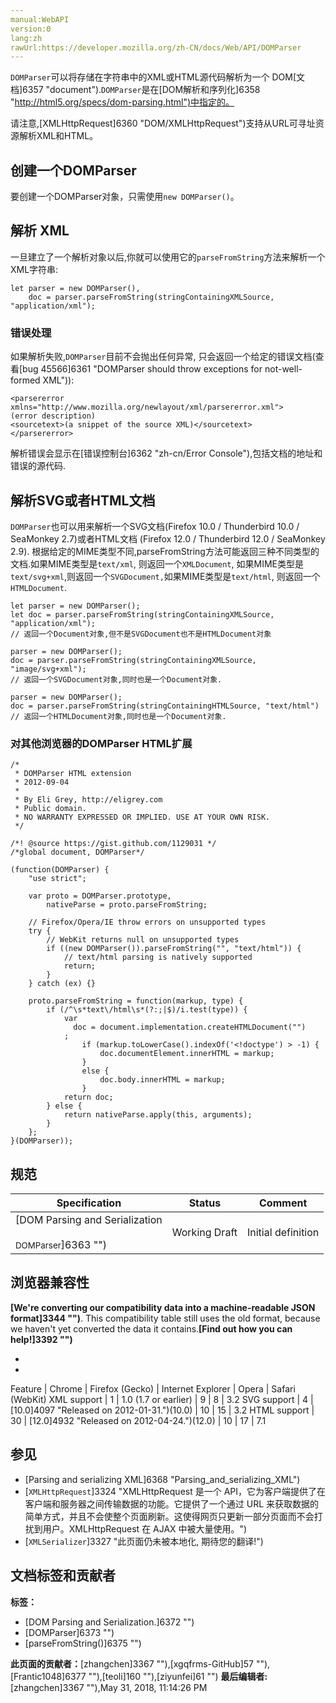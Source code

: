 ```yaml
---
manual:WebAPI
version:0
lang:zh
rawUrl:https://developer.mozilla.org/zh-CN/docs/Web/API/DOMParser
---
```






`DOMParser`可以将存储在字符串中的XML或HTML源代码解析为一个 DOM[文档]6357 "document").`DOMParser`是在[DOM解析和序列化]6358 "http://html5.org/specs/dom-parsing.html")中指定的。



请注意,[XMLHttpRequest]6360 "DOM/XMLHttpRequest")支持从URL可寻址资源解析XML和HTML。


## 创建一个DOMParser<a name="创建一个DOMParser"></a>


要创建一个DOMParser对象，只需使用`new DOMParser()`。


## 解析 XML<a name="解析_XML"></a>


一旦建立了一个解析对象以后,你就可以使用它的`parseFromString`方法来解析一个XML字符串:


```
let parser = new DOMParser(),
    doc = parser.parseFromString(stringContainingXMLSource, "application/xml");
```

### 错误处理<a name="错误处理"></a>


如果解析失败,`DOMParser`目前不会抛出任何异常, 只会返回一个给定的错误文档(查看[bug 45566]6361 "DOMParser should throw exceptions for not-well-formed XML")):


```
<parsererror xmlns="http://www.mozilla.org/newlayout/xml/parsererror.xml">
(error description)
<sourcetext>(a snippet of the source XML)</sourcetext>
</parsererror>
```


解析错误会显示在[错误控制台]6362 "zh-cn/Error Console"),包括文档的地址和错误的源代码.


## 解析SVG或者HTML文档<a name="解析SVG或者HTML文档"></a>


`DOMParser`也可以用来解析一个SVG文档(Firefox 10.0 / Thunderbird 10.0 / SeaMonkey 2.7)或者HTML文档 (Firefox 12.0 / Thunderbird 12.0 / SeaMonkey 2.9). 根据给定的MIME类型不同,parseFromString方法可能返回三种不同类型的文档.如果MIME类型是`text/xml`, 则返回一个`XMLDocument`, 如果MIME类型是`text/svg+xml`,则返回一个`SVGDocument,`如果MIME类型是`text/html`, 则返回一个`HTMLDocument`.


```
let parser = new DOMParser();
let doc = parser.parseFromString(stringContainingXMLSource, "application/xml");
// 返回一个Document对象,但不是SVGDocument也不是HTMLDocument对象

parser = new DOMParser();
doc = parser.parseFromString(stringContainingXMLSource, "image/svg+xml");
// 返回一个SVGDocument对象,同时也是一个Document对象.

parser = new DOMParser();
doc = parser.parseFromString(stringContainingHTMLSource, "text/html")
// 返回一个HTMLDocument对象,同时也是一个Document对象.
```

### 对其他浏览器的DOMParser HTML扩展<a name="对其他浏览器的DOMParser_HTML扩展"></a>

```
/*
 * DOMParser HTML extension
 * 2012-09-04
 * 
 * By Eli Grey, http://eligrey.com
 * Public domain.
 * NO WARRANTY EXPRESSED OR IMPLIED. USE AT YOUR OWN RISK.
 */

/*! @source https://gist.github.com/1129031 */
/*global document, DOMParser*/

(function(DOMParser) {
	"use strict";

	var proto = DOMParser.prototype, 
        nativeParse = proto.parseFromString;

	// Firefox/Opera/IE throw errors on unsupported types
	try {
		// WebKit returns null on unsupported types
		if ((new DOMParser()).parseFromString("", "text/html")) {
			// text/html parsing is natively supported
			return;
		}
	} catch (ex) {}

	proto.parseFromString = function(markup, type) {
		if (/^\s*text\/html\s*(?:;|$)/i.test(type)) {
			var
			  doc = document.implementation.createHTMLDocument("")
			;
	      		if (markup.toLowerCase().indexOf('<!doctype') > -1) {
        			doc.documentElement.innerHTML = markup;
      			}
      			else {
        			doc.body.innerHTML = markup;
      			}
			return doc;
		} else {
			return nativeParse.apply(this, arguments);
		}
	};
}(DOMParser));
```

## 规范<a name="规范"></a>
Specification | Status | Comment 
 ---  |  ---  |  ---  | 
[DOM Parsing and Serialization<br></br><small>DOMParser</small>]6363 "") | Working Draft | Initial definition 


## 浏览器兼容性<a name="Browser_compatibility"></a>


**[We&#39;re converting our compatibility data into a machine-readable JSON format]3344 "")**. This compatibility table still uses the old format, because we haven&#39;t yet converted the data it contains.**[Find out how you can help!]3392 "")**


* 
* 
Feature | Chrome | Firefox (Gecko) | Internet Explorer | Opera | Safari (WebKit) 
XML support | 1 | 1.0 (1.7 or earlier) | 9 | 8 | 3.2 
SVG support | 4 | [10.0]4097 "Released on 2012-01-31.")(10.0) | 10 | 15 | 3.2 
HTML support | 30 | [12.0]4932 "Released on 2012-04-24.")(12.0) | 10 | 17 | 7.1 





## 参见<a name="See_also"></a>

* [Parsing and serializing XML]6368 "Parsing_and_serializing_XML")
* [`XMLHttpRequest`]3324 "XMLHttpRequest 是一个 API，它为客户端提供了在客户端和服务器之间传输数据的功能。它提供了一个通过 URL 来获取数据的简单方式，并且不会使整个页面刷新。这使得网页只更新一部分页面而不会打扰到用户。XMLHttpRequest 在 AJAX 中被大量使用。")
* [`XMLSerializer`]3327 "此页面仍未被本地化, 期待您的翻译!")



## 文档标签和贡献者
**标签：**
* [DOM Parsing and Serialization.]6372 "")
* [DOMParser]6373 "")
* [parseFromString()]6375 "")

**此页面的贡献者：**[zhangchen]3367 ""),[xgqfrms-GitHub]57 ""),[Frantic1048]6377 ""),[teoli]160 ""),[ziyunfei]61 "")
**最后编辑者:**[zhangchen]3367 ""),<time>May 31, 2018, 11:14:26 PM</time>


